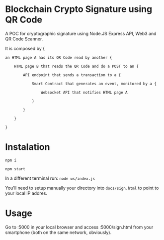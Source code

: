# Blockchain Crypto Signature using QR Code
A POC for cryptographic signature using Node.JS Express API, Web3 and QR Code Scanner.


It is composed by {

	an HTML page A has its QR Code read by another {

		HTML page B that reads the QR Code and do a POST to an {

			API endpoint that sends a transaction to a {

				Smart Contract that generates an event, monitored by a {

					Websocket API that notifies HTML page A

				}

			}

		}

	}

# Instalation

``npm i``

``npm start``

In a different terminal run:
``node ws/index.js``

You'll need to setup manually your directory into ``docs/sign.html`` to point to your local IP addres.

# Usage

Go to <hostname>:5000 in your local browser and access <hostname>:5000/sign.html from your smartphone (both on the same network, obviously).